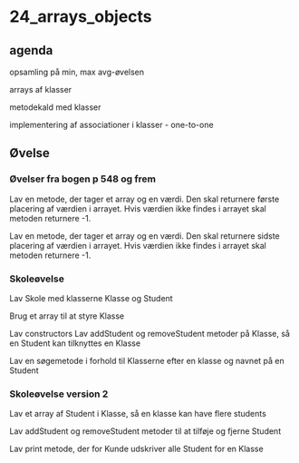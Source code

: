 # 24_arrays_objects

## agenda

opsamling på min, max avg-øvelsen

arrays af klasser

metodekald med klasser

implementering af associationer i klasser - one-to-one

## Øvelse

### Øvelser fra bogen p 548 og frem

Lav en metode, der tager et array og en værdi. Den skal returnere første placering af værdien i arrayet. Hvis værdien ikke findes i arrayet skal metoden returnere -1.

Lav en metode, der tager et array og en værdi. Den skal returnere sidste placering af værdien i arrayet. Hvis værdien ikke findes i arrayet skal metoden returnere -1.

### Skoleøvelse

Lav Skole med klasserne Klasse og Student

Brug et array til at styre Klasse

Lav constructors
Lav addStudent og removeStudent metoder på Klasse, så en Student kan tilknyttes en Klasse 

Lav en søgemetode i forhold til Klasserne efter en klasse og navnet på en Student

### Skoleøvelse version 2

Lav et array af Student i Klasse, så en klasse kan have flere students

Lav addStudent og removeStudent metoder til at tilføje og fjerne Student

Lav print metode, der for Kunde udskriver alle Student for en Klasse
